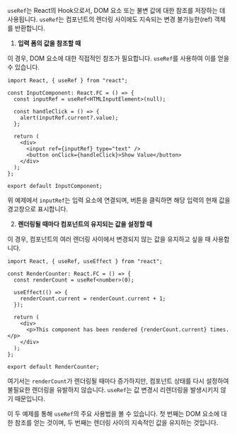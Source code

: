 `useRef`는 React의 Hook으로서, DOM 요소 또는 불변 값에 대한 참조를 저장하는 데 사용됩니다. `useRef`는 컴포넌트의 렌더링 사이에도 지속되는 변경 불가능한(ref) 객체를 반환합니다.

1. **입력 폼의 값을 참조할 때**

이 경우, DOM 요소에 대한 직접적인 참조가 필요합니다. `useRef`를 사용하여 이를 얻을 수 있습니다.

```tsx
import React, { useRef } from "react";

const InputComponent: React.FC = () => {
  const inputRef = useRef<HTMLInputElement>(null);

  const handleClick = () => {
    alert(inputRef.current?.value);
  };

  return (
    <div>
      <input ref={inputRef} type="text" />
      <button onClick={handleClick}>Show Value</button>
    </div>
  );
};

export default InputComponent;
```

위 예제에서 `inputRef`는 입력 요소에 연결되며, 버튼을 클릭하면 해당 입력의 현재 값을 경고창으로 표시합니다.

2. **렌더링될 때마다 컴포넌트의 유지되는 값을 설정할 때**

이 경우, 컴포넌트의 여러 렌더링 사이에서 변경되지 않는 값을 유지하고 싶을 때 사용합니다.

```tsx
import React, { useRef, useEffect } from "react";

const RenderCounter: React.FC = () => {
  const renderCount = useRef<number>(0);

  useEffect(() => {
    renderCount.current = renderCount.current + 1;
  });

  return (
    <div>
      <p>This component has been rendered {renderCount.current} times.</p>
    </div>
  );
};

export default RenderCounter;
```

여기서는 `renderCount`가 렌더링될 때마다 증가하지만, 컴포넌트 상태를 다시 설정하여 불필요한 렌더링을 유발하지 않습니다. `useRef`는 값 변경시 리렌더링을 발생시키지 않기 때문입니다.

이 두 예제를 통해 `useRef`의 주요 사용법을 볼 수 있습니다. 첫 번째는 DOM 요소에 대한 참조를 얻는 것이며, 두 번째는 렌더링 사이의 지속적인 값을 유지하는 것입니다.
